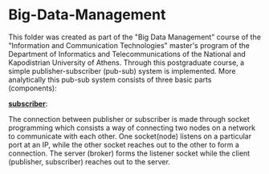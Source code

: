# Big-Data-Management
This folder was created as part of the "Big Data Management" course of the "Information and Communication Technologies" master's program of the Department of Informatics and Telecommunications of the National and Kapodistrian University of Athens.
Through this postgraduate course, a simple publisher-subscriber (pub-sub) system is implemented. More analytically this pub-sub system consists of three basic parts (components):

[**subscriber**](sub.py):

The connection between publisher or subscriber is made through socket programming which consists a way of connecting two nodes on a network to communicate with each other. One socket(node) listens on a particular port at an IP, while the other socket reaches out to the other to form a connection. The server (broker) forms the listener socket while the client (publisher, subscriber) reaches out to the server.

